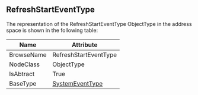 <!-- objecttype -->
## RefreshStartEventType
The representation of the RefreshStartEventType ObjectType in the address space is shown in the following table:  

|Name|Attribute|
|---|---|
|BrowseName|RefreshStartEventType|
|NodeClass|ObjectType|
|IsAbtract|True|
|BaseType|[SystemEventType](../../../Part5/ObjectTypes/SystemEventType/readme.md)|

